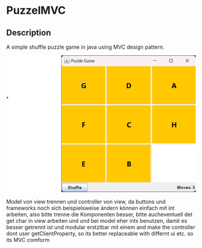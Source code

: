 # PuzzelMVC

## Description

A simple shuffle puzzle game in java using MVC design pattern.

![imgw](screen.png)


Model von view trennen und controller von view, da buttons und frameworks noch sich beispielsweise ändern können einfach mit int arbeiten, also bitte trenne die Komponenten besser, bitte aucheventuell det get char in view arbeiten und und bei model eher ints benutzen, damit es besser getrennt ist und modular erstztbar mit einem and make the controller dont user getClientProperty, so its better replaceable with differnt ui etc. so its MVC comform